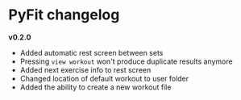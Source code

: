 # PyFit changelog
**v0.2.0**
- Added automatic rest screen between sets
- Pressing `view workout` won't produce duplicate results anymore
- Added next exercise info to rest screen
- Changed location of default workout to user folder
- Added the ability to create a new workout file